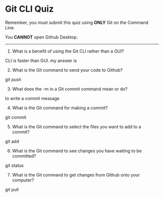 # Git CLI Quiz

Remember, you must submit this quiz using __ONLY__ Git on the Command Line.

You __CANNOT__ open Github Desktop.

---

1. What is a benefit of using the Git CLI rather than a GUI?

CLI is faster than GUI.
my answer is

2. What is the Git command to send your code to Github?

 git push 

3. What does the -m in a Git commit command mean or do?

to write a commit message

4. What is the Git command for making a commit?

git commit


5. What is the Git command to select the files you want to add to a commit?

git add 

6. What is the Git command to see changes you have waiting to be committed?

git status

7. What is the Git command to get changes from Github onto your computer?

git pull
